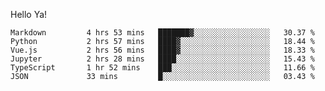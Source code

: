 Hello Ya!

<!--START_SECTION:waka-->

```text
Markdown         4 hrs 53 mins   ███████▓░░░░░░░░░░░░░░░░░   30.37 %
Python           2 hrs 57 mins   ████▓░░░░░░░░░░░░░░░░░░░░   18.44 %
Vue.js           2 hrs 56 mins   ████▓░░░░░░░░░░░░░░░░░░░░   18.33 %
Jupyter          2 hrs 28 mins   ████░░░░░░░░░░░░░░░░░░░░░   15.43 %
TypeScript       1 hr 52 mins    ███░░░░░░░░░░░░░░░░░░░░░░   11.66 %
JSON             33 mins         █░░░░░░░░░░░░░░░░░░░░░░░░   03.43 %
```

<!--END_SECTION:waka-->
